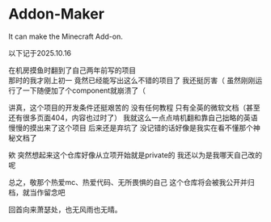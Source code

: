 # Addon-Maker
It can make the Minecraft Add-on.

以下记于2025.10.16

在机房摸鱼时翻到了自己两年前写的项目  
那时的我才刚上初一 竟然已经能写出这么不错的项目了 我还挺厉害（
虽然刚刚运行了一下随便加了个component就崩溃了（

讲真，这个项目的开发条件还挺艰苦的 
没有任何教程 只有全英的微软文档（甚至还有很多页面404，内容也过时了） 我就这么一点点啃机翻和靠自己拙略的英语慢慢的摸出来了这个项目
后来还是弃坑了 没记错的话好像是我实在看不懂那个神秘文档了

欸 突然想起来这个仓库好像从立项开始就是private的 我还以为是我哪天自己改的呢

总之，敬那个热爱mc、热爱代码、无所畏惧的自己
这个仓库将会被我公开并归档，就当作留念吧

回首向来萧瑟处，也无风雨也无晴。
